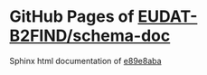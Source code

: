 GitHub Pages of [EUDAT-B2FIND/schema-doc](https://github.com/EUDAT-B2FIND/schema-doc.git)
===
Sphinx html documentation of [e89e8aba](https://github.com/EUDAT-B2FIND/schema-doc/tree/e89e8abab1e4ca774da5591b12434e66df295527)
